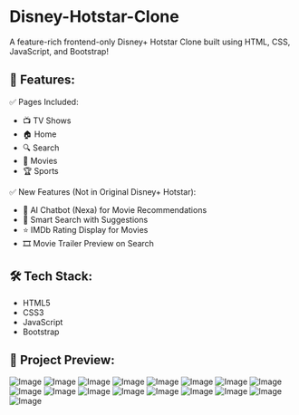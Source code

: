 # Disney-Hotstar-Clone
A feature-rich frontend-only Disney+ Hotstar Clone built using HTML, CSS, JavaScript, and Bootstrap!   

## 🌟 Features:
✅ Pages Included:  
- 📺 TV Shows  
- 🏠 Home  
- 🔍 Search  
- 🎥 Movies  
- 🏆 Sports  

✅ New Features (Not in Original Disney+ Hotstar):  
- 🤖 AI Chatbot (Nexa) for Movie Recommendations 
- 🔎 Smart Search with Suggestions  
- ⭐ IMDb Rating Display for Movies  
- 🎞️ Movie Trailer Preview on Search  

## 🛠️ Tech Stack:  
-  HTML5
-  CSS3
-  JavaScript
-  Bootstrap
  
## 🎨 Project Preview:
![Image](https://github.com/user-attachments/assets/b4206458-e92e-4a4a-a701-abc06142bdd9)
![Image](https://github.com/user-attachments/assets/8c032229-5bc0-47db-8bfe-1b89343c4197)
![Image](https://github.com/user-attachments/assets/5acae3f0-9ca6-4d2c-8231-51765a3f94c2)
![Image](https://github.com/user-attachments/assets/f903b2c1-f0ae-4460-ae49-b5f25183b4cd)
![Image](https://github.com/user-attachments/assets/6082a01e-b34f-4ab2-8ef2-34c71f969d31)
![Image](https://github.com/user-attachments/assets/b46a8d3b-ad27-4509-9f6e-bcff439698a6)
![Image](https://github.com/user-attachments/assets/49ec33e3-559e-4d9f-a48a-ba88f93d15a7)
![Image](https://github.com/user-attachments/assets/717862ba-c216-4040-877f-9d699e8dac49)
![Image](https://github.com/user-attachments/assets/b8c53009-0684-45a7-8ac1-fd51ae476efe)
![Image](https://github.com/user-attachments/assets/86ea26de-1c66-4afd-b0a3-0d7d6a2ea7a4)
![Image](https://github.com/user-attachments/assets/7c9b5e65-50bf-4113-b9b1-064128cb4a38)
![Image](https://github.com/user-attachments/assets/351d2637-baa0-4489-b51d-052e396941e1)
![Image](https://github.com/user-attachments/assets/cc1d0155-4812-4ef0-8bfc-d864cb2cdc2e)
![Image](https://github.com/user-attachments/assets/78840d71-bb2b-4cd3-929e-a2a552b91fed)
![Image](https://github.com/user-attachments/assets/a32bc318-959e-4055-ac32-e8cd0b26c2f0)
![Image](https://github.com/user-attachments/assets/20d39e19-92c8-42b9-88ce-2c59cb22204d)
![Image](https://github.com/user-attachments/assets/1877e82e-2757-4935-aada-e5db604dd157)









